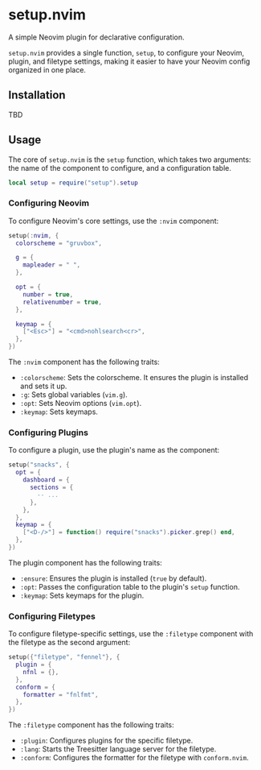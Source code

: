 # setup.nvim

A simple Neovim plugin for declarative configuration.

`setup.nvim` provides a single function, `setup`, to configure your Neovim, plugin, and filetype settings, making it easier to have your Neovim config organized in one place.

## Installation

TBD

## Usage

The core of `setup.nvim` is the `setup` function, which takes two arguments: the name of the component to configure, and a configuration table.

```lua
local setup = require("setup").setup
```

### Configuring Neovim

To configure Neovim's core settings, use the `:nvim` component:

```lua
setup(:nvim, {
  colorscheme = "gruvbox",

  g = {
    mapleader = " ",
  },

  opt = {
    number = true,
    relativenumber = true,
  },

  keymap = {
    ["<Esc>"] = "<cmd>nohlsearch<cr>",
  },
})
```

The `:nvim` component has the following traits:

*   `:colorscheme`: Sets the colorscheme. It ensures the plugin is installed and sets it up.
*   `:g`: Sets global variables (`vim.g`).
*   `:opt`: Sets Neovim options (`vim.opt`).
*   `:keymap`: Sets keymaps.

### Configuring Plugins

To configure a plugin, use the plugin's name as the component:

```lua
setup("snacks", {
  opt = {
    dashboard = {
      sections = {
        -- ...
      },
    },
  },
  keymap = {
    ["<D-/>"] = function() require("snacks").picker.grep() end,
  },
})
```

The plugin component has the following traits:

*   `:ensure`: Ensures the plugin is installed (`true` by default).
*   `:opt`: Passes the configuration table to the plugin's `setup` function.
*   `:keymap`: Sets keymaps for the plugin.

### Configuring Filetypes

To configure filetype-specific settings, use the `:filetype` component with the filetype as the second argument:

```lua
setup({"filetype", "fennel"}, {
  plugin = {
    nfnl = {},
  },
  conform = {
    formatter = "fnlfmt",
  },
})
```

The `:filetype` component has the following traits:

*   `:plugin`: Configures plugins for the specific filetype.
*   `:lang`: Starts the Treesitter language server for the filetype.
*   `:conform`: Configures the formatter for the filetype with `conform.nvim`.

